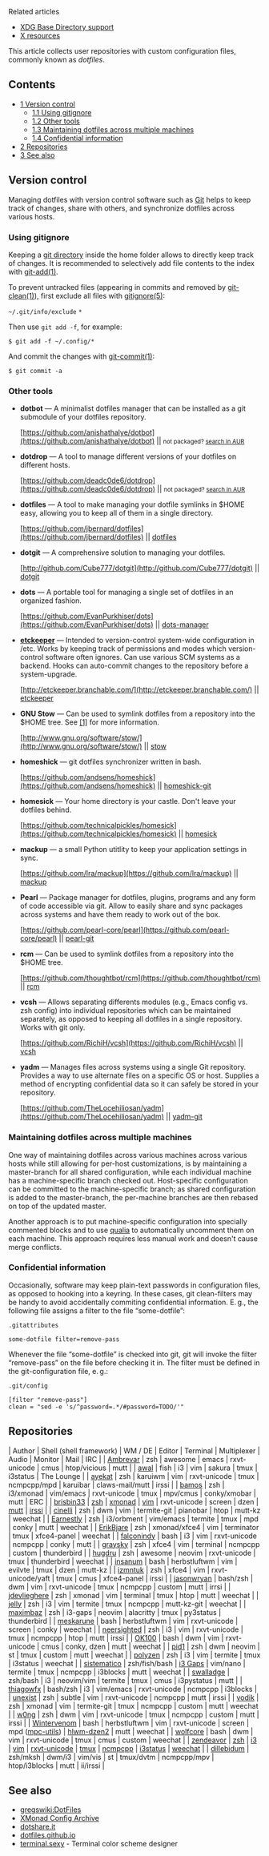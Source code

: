 Related articles

*   [XDG Base Directory support](/index.php/XDG_Base_Directory_support "XDG Base Directory support")
*   [X resources](/index.php/X_resources "X resources")

This article collects user repositories with custom configuration files, commonly known as *dotfiles*.

## Contents

*   [1 Version control](#Version_control)
    *   [1.1 Using gitignore](#Using_gitignore)
    *   [1.2 Other tools](#Other_tools)
    *   [1.3 Maintaining dotfiles across multiple machines](#Maintaining_dotfiles_across_multiple_machines)
    *   [1.4 Confidential information](#Confidential_information)
*   [2 Repositories](#Repositories)
*   [3 See also](#See_also)

## Version control

Managing dotfiles with version control software such as [Git](/index.php/Git "Git") helps to keep track of changes, share with others, and synchronize dotfiles across various hosts.

### Using gitignore

Keeping a [git directory](https://git-scm.com/blog/2010/04/11/environment.html) inside the home folder allows to directly keep track of changes. It is recommended to selectively add file contents to the index with [git-add(1)](http://jlk.fjfi.cvut.cz/arch/manpages/man/git-add.1).

To prevent untracked files (appearing in commits and removed by [git-clean(1)](http://jlk.fjfi.cvut.cz/arch/manpages/man/git-clean.1)), first exclude all files with [gitignore(5)](http://jlk.fjfi.cvut.cz/arch/manpages/man/gitignore.5):

 `~/.git/info/exclude`  `*` 

Then use `git add -f`, for example:

```
$ git add -f ~/.config/*

```

And commit the changes with [git-commit(1)](http://jlk.fjfi.cvut.cz/arch/manpages/man/git-commit.1):

```
$ git commit -a

```

### Other tools

*   **dotbot** — A minimalist dotfiles manager that can be installed as a git submodule of your dotfiles repository.

	[https://github.com/anishathalye/dotbot](https://github.com/anishathalye/dotbot) || <small>not packaged? [search in AUR](https://aur.archlinux.org/packages/)</small>

*   **dotdrop** — A tool to manage different versions of your dotfiles on different hosts.

	[https://github.com/deadc0de6/dotdrop](https://github.com/deadc0de6/dotdrop) || <small>not packaged? [search in AUR](https://aur.archlinux.org/packages/)</small>

*   **dotfiles** — A tool to make managing your dotfile symlinks in $HOME easy, allowing you to keep all of them in a single directory.

	[https://github.com/jbernard/dotfiles](https://github.com/jbernard/dotfiles) || [dotfiles](https://aur.archlinux.org/packages/dotfiles/)

*   **dotgit** — A comprehensive solution to managing your dotfiles.

	[http://github.com/Cube777/dotgit](http://github.com/Cube777/dotgit) || [dotgit](https://aur.archlinux.org/packages/dotgit/)

*   **dots** — A portable tool for managing a single set of dotfiles in an organized fashion.

	[https://github.com/EvanPurkhiser/dots](https://github.com/EvanPurkhiser/dots) || [dots-manager](https://aur.archlinux.org/packages/dots-manager/)

*   **[etckeeper](/index.php/Etckeeper "Etckeeper")** — Intended to version-control system-wide configuration in /etc. Works by keeping track of permissions and modes which version-control software often ignores. Can use various SCM systems as a backend. Hooks can auto-commit changes to the repository before a system-upgrade.

	[http://etckeeper.branchable.com/](http://etckeeper.branchable.com/) || [etckeeper](https://www.archlinux.org/packages/?name=etckeeper)

*   **GNU Stow** — Can be used to symlink dotfiles from a repository into the $HOME tree. See [[1]](http://brandon.invergo.net/news/2012-05-26-using-gnu-stow-to-manage-your-dotfiles.html) for more information.

	[http://www.gnu.org/software/stow/](http://www.gnu.org/software/stow/) || [stow](https://www.archlinux.org/packages/?name=stow)

*   **homeshick** — git dotfiles synchronizer written in bash.

	[https://github.com/andsens/homeshick](https://github.com/andsens/homeshick) || [homeshick-git](https://aur.archlinux.org/packages/homeshick-git/)

*   **homesick** — Your home directory is your castle. Don't leave your dotfiles behind.

	[https://github.com/technicalpickles/homesick](https://github.com/technicalpickles/homesick) || [homesick](https://aur.archlinux.org/packages/homesick/)

*   **mackup** — a small Python utitlity to keep your application settings in sync.

	[https://github.com/lra/mackup](https://github.com/lra/mackup) || [mackup](https://aur.archlinux.org/packages/mackup/)

*   **Pearl** — Package manager for dotfiles, plugins, programs and any form of code accessible via git. Allow to easily share and sync packages across systems and have them ready to work out of the box.

	[https://github.com/pearl-core/pearl](https://github.com/pearl-core/pearl) || [pearl-git](https://aur.archlinux.org/packages/pearl-git/)

*   **rcm** — Can be used to symlink dotfiles from a repository into the $HOME tree.

	[https://github.com/thoughtbot/rcm](https://github.com/thoughtbot/rcm) || [rcm](https://aur.archlinux.org/packages/rcm/)

*   **vcsh** — Allows separating differents modules (e.g., Emacs config vs. zsh config) into individual repositories which can be maintained separately, as opposed to keeping all dotfiles in a single repository. Works with git only.

	[https://github.com/RichiH/vcsh](https://github.com/RichiH/vcsh) || [vcsh](https://aur.archlinux.org/packages/vcsh/)

*   **yadm** — Manages files across systems using a single Git repository. Provides a way to use alternate files on a specific OS or host. Supplies a method of encrypting confidential data so it can safely be stored in your repository.

	[https://github.com/TheLocehiliosan/yadm](https://github.com/TheLocehiliosan/yadm) || [yadm-git](https://aur.archlinux.org/packages/yadm-git/)

### Maintaining dotfiles across multiple machines

One way of maintaining dotfiles across various machines across various hosts while still allowing for per-host customizations, is by maintaining a master-branch for all shared configuration, while each individual machine has a machine-specific branch checked out. Host-specific configuration can be committed to the machine-specific branch; as shared configuration is added to the master-branch, the per-machine branches are then rebased on top of the updated master.

Another approach is to put machine-specific configuration into specially commented blocks and to use [qualia](https://pypi.python.org/pypi/mir.qualia/) to automatically uncomment them on each machine. This approach requires less manual work and doesn't cause merge conflicts.

### Confidential information

Occasionally, software may keep plain-text passwords in configuration files, as opposed to hooking into a keyring. In these cases, git clean-filters may be handy to avoid accidentally commiting confidential information. E. g., the following file assigns a filter to the file “some-dotfile”:

 `.gitattributes` 
```
some-dotfile filter=remove-pass

```

Whenever the file “some-dotfile” is checked into git, git will invoke the filter “remove-pass” on the file before checking it in. The filter must be defined in the git-configuration file, e. g.:

 `.git/config` 
```
[filter "remove-pass"]
clean = "sed -e 's/^password=.*/#password=TODO/'"

```

## Repositories

| Author | Shell (shell framework) | WM / DE | Editor | Terminal | Multiplexer | Audio | Monitor | Mail | IRC |
| [Ambrevar](https://bitbucket.org/ambrevar/dotfiles) | zsh | awesome | emacs | rxvt-unicode | cmus | htop/vicious | mutt |
| [awal](https://github.com/awalGarg/dotfiles) | fish | i3 | vim | sakura | tmux | i3status | The Lounge |
| [ayekat](https://github.com/ayekat/dotfiles) | zsh | karuiwm | vim | rxvt-unicode | tmux | ncmpcpp/mpd | karuibar | claws-mail/mutt | irssi |
| [bamos](https://github.com/bamos/dotfiles) | zsh | i3/xmonad | vim/emacs | rxvt-unicode | tmux | mpv/cmus | conky/xmobar | mutt | ERC |
| [brisbin33](https://github.com/pbrisbin/dotfiles) | [zsh](https://github.com/pbrisbin/oh-my-zsh) | [xmonad](https://github.com/pbrisbin/xmonad-config) | [vim](https://github.com/pbrisbin/vim-config) | rxvt-unicode | screen | dzen | [mutt](https://github.com/pbrisbin/mutt-config) | [irssi](https://github.com/pbrisbin/irssi-config) |
| [cinelli](https://github.com/cinelli/dotfiles) | zsh | dwm | vim | termite-git | pianobar | htop | mutt-kz | weechat |
| [Earnestly](https://github.com/Earnestly/dotfiles) | zsh | i3/orbment | vim/emacs | termite | tmux | mpd | conky | mutt | weechat |
| [ErikBjare](https://github.com/ErikBjare/dotfiles) | zsh | xmonad/xfce4 | vim | terminator | tmux | xfce4-panel | weechat |
| [falconindy](https://github.com/falconindy/dotfiles) | bash | i3 | vim | rxvt-unicode | ncmpcpp | conky | mutt |
| [graysky](https://github.com/graysky2/configs/tree/master/dotfiles) | zsh | xfce4 | vim | terminal | ncmpcpp | custom | thunderbird |
| [hugdru](https://github.com/hugdru/dotfiles) | zsh | awesome | neovim | rxvt-unicode | tmux | thunderbird | weechat |
| [insanum](https://github.com/insanum/dotfiles) | bash | herbstluftwm | vim | evilvte | tmux | dzen | mutt-kz |
| [izmntuk](https://github.com/izmntuk/archiso/tree/testing/configs/alter/airootfs/) | zsh | xfce4 | vim | rxvt-unicode/yaft | tmux | cmus | xfce4-panel | irssi |
| [jasonwryan](https://bitbucket.org/jasonwryan/shiv/src) | bash/zsh | dwm | vim | rxvt-unicode | tmux | ncmpcpp | custom | mutt | irrsi |
| [jdevlieghere](https://github.com/JDevlieghere/dotfiles/) | zsh | xmonad | vim | terminal | tmux | htop | mutt | weechat |
| [jelly](https://github.com/jelly/Dotfiles) | zsh | i3 | vim | termite | tmux | ncmpcpp | mutt-kz-git | weechat |
| [maximbaz](https://github.com/maximbaz/dotfiles) | zsh | i3-gaps | neovim | alacritty | tmux | py3status | thunderbird |
| [meskarune](https://github.com/meskarune/.dotfiles) | bash | herbstluftwm | vim | rxvt-unicode | screen | conky | weechat |
| [neersighted](https://github.com/neersighted/dotfiles) | zsh | i3 | vim | rxvt-unicode | tmux | ncmpcpp | htop | mutt | irssi |
| [OK100](https://github.com/ok100/configs) | bash | dwm | vim | rxvt-unicode | cmus | conky, dzen | mutt | weechat |
| [pid1](https://github.com/pid1/dotfiles) | zsh | dwm | neovim | st | tmux | custom | mutt | weechat |
| [polyzen](https://github.com/polyzen/dotfiles) | zsh | i3 | vim | termite | tmux | i3status | weechat |
| [sistematico](https://github.com/sistematico/majestic) | zsh/fish/bash | [i3 Gaps](https://github.com/Airblader/i3) | vim/nano | termite | tmux | ncmpcpp | i3blocks | mutt | weechat |
| [swalladge](https://github.com/swalladge/dotfiles) | zsh/bash | i3 | neovim/vim | termite | tmux | cmus | i3pystatus | mutt |
| [thiagowfx](https://github.com/thiagowfx/dotfiles) | bash/zsh | i3 | vim/emacs | rxvt-unicode | ncmpcpp | i3blocks |
| [unexist](http://hg.subtle.de/dotfiles/file) | zsh | subtle | vim | rxvt-unicode | ncmpcpp | mutt | irssi |
| [vodik](https://github.com/vodik/dotfiles) | zsh | xmonad | vim | termite-git | tmux | ncmpcpp | custom | mutt | weechat |
| [w0ng](https://github.com/w0ng/dotfiles) | zsh | dwm | vim | rxvt-unicode | tmux | ncmpcpp | custom | mutt | irssi |
| [Wintervenom](https://github.com/Wintervenom/Configuration) | bash | herbstluftwm | vim | rxvt-unicode | screen | mpd ([mpc-utils](https://github.com/Wintervenom/Scripts/tree/master/audio/mpd)) | [hlwm-dzen2](https://github.com/Wintervenom/Scripts/blob/master/wm/herbstluftwm/hlwm-dzen2) | mutt | weechat |
| [wolfcore](https://github.com/wolfcore/dotfiles) | bash | dwm | vim | rxvt-unicode | tmux | cmus | custom | weechat |
| [zendeavor](https://github.com/zendeavor) | [zsh](https://github.com/zendeavor/config-stuff/tree/sandbag/zsh) | [i3](https://github.com/zendeavor/config-stuff/blob/sandbag/i3/config) | [vim](https://github.com/zendeavor/dotvim/tree/sandbag) | [rxvt-unicode](https://github.com/zendeavor/config-stuff/blob/sandbag/X11/Xresources#L14) | [tmux](https://github.com/zendeavor/config-stuff/tree/sandbag/tmux) | [ncmpcpp](https://github.com/zendeavor/config-stuff/blob/sandbag/ncmpcpp/config) | [i3status](https://github.com/zendeavor/config-stuff/blob/sandbag/i3/i3status.conf) | [weechat](https://github.com/zendeavor/config-stuff/tree/kiwi/weechat) |
| [dillebidum](https://github.com/0n-s/dotfiles) | zsh/mksh | dwm/i3 | vim/vis | st | tmux/dvtm | ncmpcpp/mpv | htop/i3blocks | mutt | ii/irssi |

## See also

*   [gregswiki:DotFiles](http://mywiki.wooledge.org/DotFiles "gregswiki:DotFiles")
*   [XMonad Config Archive](http://wiki.haskell.org/Xmonad/Config_archive)
*   [dotshare.it](http://dotshare.it)
*   [dotfiles.github.io](https://dotfiles.github.io/)
*   [terminal.sexy](https://terminal.sexy/) - Terminal color scheme designer